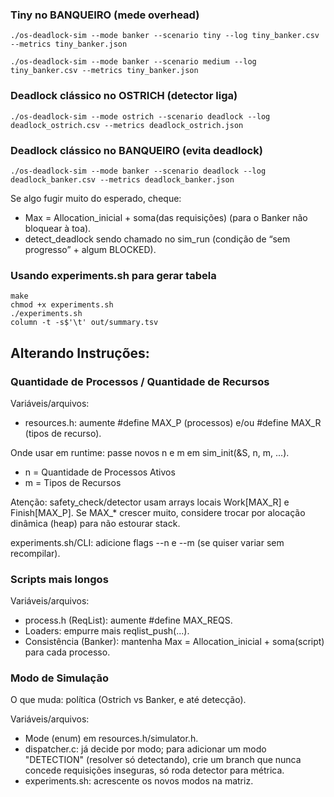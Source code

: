 ### Tiny no BANQUEIRO (mede overhead)
```
./os-deadlock-sim --mode banker --scenario tiny --log tiny_banker.csv --metrics tiny_banker.json
```

```
./os-deadlock-sim --mode banker --scenario medium --log tiny_banker.csv --metrics tiny_banker.json
```


### Deadlock clássico no OSTRICH (detector liga)
```
./os-deadlock-sim --mode ostrich --scenario deadlock --log deadlock_ostrich.csv --metrics deadlock_ostrich.json
```


### Deadlock clássico no BANQUEIRO (evita deadlock)
```
./os-deadlock-sim --mode banker --scenario deadlock --log deadlock_banker.csv --metrics deadlock_banker.json
```


Se algo fugir muito do esperado, cheque:
* Max = Allocation_inicial + soma(das requisições) (para o Banker não bloquear à toa).
* detect_deadlock sendo chamado no sim_run (condição de “sem progresso” + algum BLOCKED).



### Usando experiments.sh para gerar tabela

```
make
chmod +x experiments.sh
./experiments.sh
column -t -s$'\t' out/summary.tsv
```



## Alterando Instruções:
### Quantidade de Processos / Quantidade de Recursos



Variáveis/arquivos:

* resources.h: aumente #define MAX_P (processos) e/ou #define MAX_R (tipos de recurso).

Onde usar em runtime: passe novos n e m em sim_init(&S, n, m, ...).
* n = Quantidade de Processos Ativos
* m = Tipos de Recursos

Atenção: safety_check/detector usam arrays locais Work[MAX_R] e Finish[MAX_P]. Se MAX_* crescer muito, considere trocar por alocação dinâmica (heap) para não estourar stack.

experiments.sh/CLI: adicione flags --n e --m (se quiser variar sem recompilar).


### Scripts mais longos

Variáveis/arquivos:

* process.h (ReqList): aumente #define MAX_REQS.
* Loaders: empurre mais reqlist_push(...).
* Consistência (Banker): mantenha Max = Allocation_inicial + soma(script) para cada processo.


### Modo de Simulação

O que muda: política (Ostrich vs Banker, e até detecção).

Variáveis/arquivos:

* Mode (enum) em resources.h/simulator.h.
* dispatcher.c: já decide por modo; para adicionar um modo "DETECTION" (resolver só detectando), crie um branch que nunca concede requisições inseguras, só roda detector para métrica.
* experiments.sh: acrescente os novos modos na matriz.
